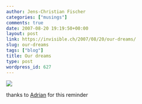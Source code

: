 ```yaml
---
author: Jens-Christian Fischer
categories: ["musings"]
comments: true
date: 2007-08-20 19:19:50+00:00
layout: post
link: https://invisible.ch/2007/08/20/our-dreams/
slug: our-dreams
tags: ["blog"]
title: Our dreams
type: post
wordpress_id: 627
---
```


[](https://xkcd.com/137/)![](https://imgs.xkcd.com/comics/dreams.png)

thanks to [Adrian](https://kosmaczewski.net/) for this reminder
